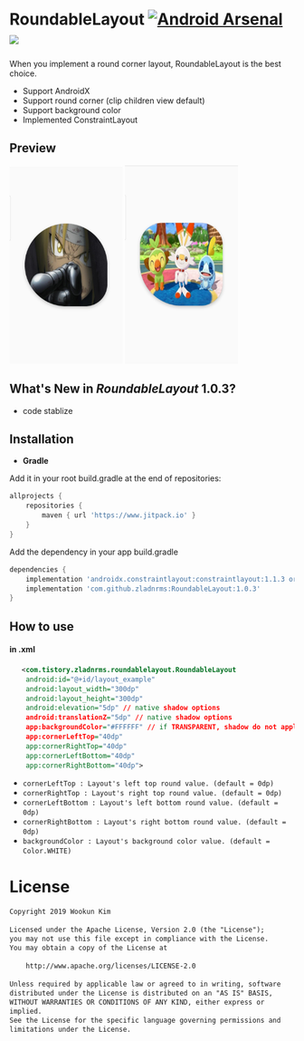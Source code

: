 # RoundableLayout [![Android Arsenal](https://img.shields.io/badge/Android%20Arsenal-RoundableLayout-green.svg?style=true)](https://android-arsenal.com/details/1/7934) [![](https://jitpack.io/v/zladnrms/RoundableLayout.svg)](https://jitpack.io/#zladnrms/RoundableLayout)
 
When you implement a round corner layout, RoundableLayout is the best choice.

- Support AndroidX
- Support round corner (clip children view default)
- Support background color 
- Implemented ConstraintLayout 


## Preview

<img src="./preview_hagaren2.png" width="200px" />    <img src="./preview_pocketmon.png" width="200px" />

## What's New in _RoundableLayout_ 1.0.3?

- code stablize

		
## Installation

* **Gradle**

Add it in your root build.gradle at the end of repositories:
```gradle
allprojects {
    repositories {
        maven { url 'https://www.jitpack.io' }
    }
}
```

Add the dependency in your app build.gradle
```gradle
dependencies {
    implementation 'androidx.constraintlayout:constraintlayout:1.1.3 or high' // maybe already exists or add
    implementation 'com.github.zladnrms:RoundableLayout:1.0.3'
}

```
    
## How to use

#### in .xml

```xml
   <com.tistory.zladnrms.roundablelayout.RoundableLayout
    android:id="@+id/layout_example"
    android:layout_width="300dp"
    android:layout_height="300dp"
    android:elevation="5dp" // native shadow options
    android:translationZ="5dp" // native shadow options
    app:backgroundColor="#FFFFFF" // if TRANSPARENT, shadow do not apply.
    app:cornerLeftTop="40dp"
    app:cornerRightTop="40dp"
    app:cornerLeftBottom="40dp"
    app:cornerRightBottom="40dp">
```
    
            
* `cornerLeftTop : Layout's left top round value. (default = 0dp)`
* `cornerRightTop : Layout's right top round value. (default = 0dp)`
* `cornerLeftBottom : Layout's left bottom round value. (default = 0dp)`
* `cornerRightBottom : Layout's right bottom round value. (default = 0dp)`
* `backgroundColor : Layout's background color value. (default = Color.WHITE)`

# License

    Copyright 2019 Wookun Kim

    Licensed under the Apache License, Version 2.0 (the "License");
    you may not use this file except in compliance with the License.
    You may obtain a copy of the License at

        http://www.apache.org/licenses/LICENSE-2.0

    Unless required by applicable law or agreed to in writing, software
    distributed under the License is distributed on an "AS IS" BASIS,
    WITHOUT WARRANTIES OR CONDITIONS OF ANY KIND, either express or implied.
    See the License for the specific language governing permissions and
    limitations under the License.
